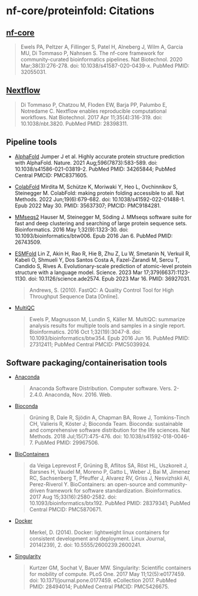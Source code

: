 # nf-core/proteinfold: Citations

## [nf-core](https://pubmed.ncbi.nlm.nih.gov/32055031/)

> Ewels PA, Peltzer A, Fillinger S, Patel H, Alneberg J, Wilm A, Garcia MU, Di Tommaso P, Nahnsen S. The nf-core framework for community-curated bioinformatics pipelines. Nat Biotechnol. 2020 Mar;38(3):276-278. doi: 10.1038/s41587-020-0439-x. PubMed PMID: 32055031.

## [Nextflow](https://pubmed.ncbi.nlm.nih.gov/28398311/)

> Di Tommaso P, Chatzou M, Floden EW, Barja PP, Palumbo E, Notredame C. Nextflow enables reproducible computational workflows. Nat Biotechnol. 2017 Apr 11;35(4):316-319. doi: 10.1038/nbt.3820. PubMed PMID: 28398311.

## Pipeline tools

- [AlphaFold](https://pubmed.ncbi.nlm.nih.gov/34265844/)
  Jumper J et al. Highly accurate protein structure prediction with AlphaFold. Nature. 2021 Aug;596(7873):583-589. doi: 10.1038/s41586-021-03819-2. PubMed PMID: 34265844; PubMed Central PMCID: PMC8371605.

- [ColabFold](https://pubmed.ncbi.nlm.nih.gov/35637307/)
  Mirdita M, Schütze K, Moriwaki Y, Heo L, Ovchinnikov S, Steinegger M. ColabFold: making protein folding accessible to all. Nat Methods. 2022 Jun;19(6):679-682. doi: 10.1038/s41592-022-01488-1. Epub 2022 May 30. PMID: 35637307; PMCID: PMC9184281.

- [MMseqs2](https://pubmed.ncbi.nlm.nih.gov/26743509/)
  Hauser M, Steinegger M, Söding J. MMseqs software suite for fast and deep clustering and searching of large protein sequence sets. Bioinformatics. 2016 May 1;32(9):1323-30. doi: 10.1093/bioinformatics/btw006. Epub 2016 Jan 6. PubMed PMID: 26743509.

- [ESMFold](https://pubmed.ncbi.nlm.nih.gov/36927031/)
  Lin Z, Akin H, Rao R, Hie B, Zhu Z, Lu W, Smetanin N, Verkuil R, Kabeli O, Shmueli Y, Dos Santos Costa A, Fazel-Zarandi M, Sercu T, Candido S, Rives A. Evolutionary-scale prediction of atomic-level protein structure with a language model. Science. 2023 Mar 17;379(6637):1123-1130. doi: 10.1126/science.ade2574. Epub 2023 Mar 16. PMID: 36927031.

  > Andrews, S. (2010). FastQC: A Quality Control Tool for High Throughput Sequence Data [Online].

- [MultiQC](https://pubmed.ncbi.nlm.nih.gov/27312411/)

  > Ewels P, Magnusson M, Lundin S, Käller M. MultiQC: summarize analysis results for multiple tools and samples in a single report. Bioinformatics. 2016 Oct 1;32(19):3047-8. doi: 10.1093/bioinformatics/btw354. Epub 2016 Jun 16. PubMed PMID: 27312411; PubMed Central PMCID: PMC5039924.

## Software packaging/containerisation tools

- [Anaconda](https://anaconda.com)

  > Anaconda Software Distribution. Computer software. Vers. 2-2.4.0. Anaconda, Nov. 2016. Web.

- [Bioconda](https://pubmed.ncbi.nlm.nih.gov/29967506/)

  > Grüning B, Dale R, Sjödin A, Chapman BA, Rowe J, Tomkins-Tinch CH, Valieris R, Köster J; Bioconda Team. Bioconda: sustainable and comprehensive software distribution for the life sciences. Nat Methods. 2018 Jul;15(7):475-476. doi: 10.1038/s41592-018-0046-7. PubMed PMID: 29967506.

- [BioContainers](https://pubmed.ncbi.nlm.nih.gov/28379341/)

  > da Veiga Leprevost F, Grüning B, Aflitos SA, Röst HL, Uszkoreit J, Barsnes H, Vaudel M, Moreno P, Gatto L, Weber J, Bai M, Jimenez RC, Sachsenberg T, Pfeuffer J, Alvarez RV, Griss J, Nesvizhskii AI, Perez-Riverol Y. BioContainers: an open-source and community-driven framework for software standardization. Bioinformatics. 2017 Aug 15;33(16):2580-2582. doi: 10.1093/bioinformatics/btx192. PubMed PMID: 28379341; PubMed Central PMCID: PMC5870671.

- [Docker](https://dl.acm.org/doi/10.5555/2600239.2600241)

  > Merkel, D. (2014). Docker: lightweight linux containers for consistent development and deployment. Linux Journal, 2014(239), 2. doi: 10.5555/2600239.2600241.

- [Singularity](https://pubmed.ncbi.nlm.nih.gov/28494014/)

  > Kurtzer GM, Sochat V, Bauer MW. Singularity: Scientific containers for mobility of compute. PLoS One. 2017 May 11;12(5):e0177459. doi: 10.1371/journal.pone.0177459. eCollection 2017. PubMed PMID: 28494014; PubMed Central PMCID: PMC5426675.
